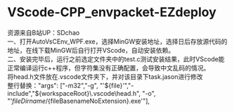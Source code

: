 # VScode-CPP_envpacket-EZdeploy
资源来自B站UP：SDchao  
一、打开AutoVsCEnv_WPF.exe，选择MinGW安装地址，选择日后存放源代码的地址，在线下载MinGW后自行打开VScode，自动安装依赖。  
二、安装完毕后，运行之前选定文件夹中的test.c测试安装结果，此时VScode能正常编译运行c++程序，但字符集没有正确配置，会导致中文乱码的情况。  
    将head.h文件放在.vscode文件夹下，并对该目录下task.jason进行修改  
    整行替换："args": ["-m32","-g", "'${file}'","-include","${workspaceRoot}\\.vscode\\head.h", "-o", "'${fileDirname}/${fileBasenameNoExtension}.exe'"],
